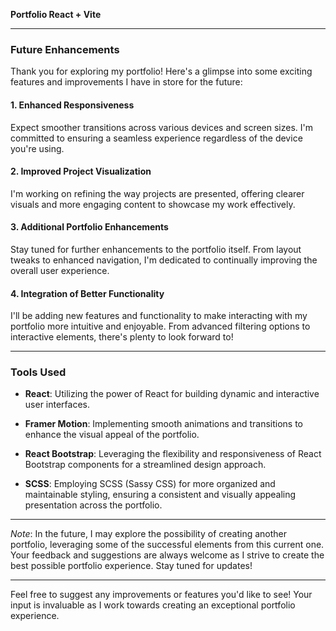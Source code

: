 **Portfolio React + Vite**

---

### Future Enhancements

Thank you for exploring my portfolio! Here's a glimpse into some exciting features and improvements I have in store for the future:

#### 1. Enhanced Responsiveness
Expect smoother transitions across various devices and screen sizes. I'm committed to ensuring a seamless experience regardless of the device you're using.

#### 2. Improved Project Visualization
I'm working on refining the way projects are presented, offering clearer visuals and more engaging content to showcase my work effectively.

#### 3. Additional Portfolio Enhancements
Stay tuned for further enhancements to the portfolio itself. From layout tweaks to enhanced navigation, I'm dedicated to continually improving the overall user experience.

#### 4. Integration of Better Functionality
I'll be adding new features and functionality to make interacting with my portfolio more intuitive and enjoyable. From advanced filtering options to interactive elements, there's plenty to look forward to!

---

### Tools Used

- **React**: Utilizing the power of React for building dynamic and interactive user interfaces.
  
- **Framer Motion**: Implementing smooth animations and transitions to enhance the visual appeal of the portfolio.

- **React Bootstrap**: Leveraging the flexibility and responsiveness of React Bootstrap components for a streamlined design approach.

- **SCSS**: Employing SCSS (Sassy CSS) for more organized and maintainable styling, ensuring a consistent and visually appealing presentation across the portfolio.

---

*Note*: In the future, I may explore the possibility of creating another portfolio, leveraging some of the successful elements from this current one. Your feedback and suggestions are always welcome as I strive to create the best possible portfolio experience. Stay tuned for updates!

--- 

Feel free to suggest any improvements or features you'd like to see! Your input is invaluable as I work towards creating an exceptional portfolio experience.